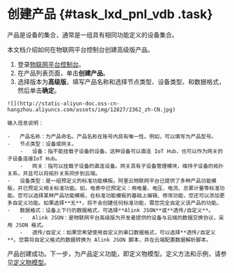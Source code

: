 # 创建产品 {#task_lxd_pnl_vdb .task}

产品是设备的集合，通常是一组具有相同功能定义的设备集合。

本文档介绍如何在物联网平台控制台创建高级版产品。

1.   登录[物联网平台控制台](http://iot.console.aliyun.com/)。 
2.   在产品列表页面，单击**创建产品**。 
3.   选择版本为**高级版**，填写产品名称和选择节点类型、设备类型、和数据格式，然后单击**确定**。 

    ![](http://static-aliyun-doc.oss-cn-hangzhou.aliyuncs.com/assets/img/12827/2362_zh-CN.jpg)

    输入信息说明：

    -   产品名称：为产品命名。产品名称在账号内具有唯一性。例如，可以填写为产品型号。
    -   节点类型：设备或网关。
        -   设备：指不能挂载子设备的设备。这种设备可以直连 IoT Hub，也可以作为网关的子设备连接IoT Hub。
        -   网关：指可以挂载子设备的直连设备。网关具有子设备管理模块，维持子设备的拓扑关系，并且可以将拓扑关系同步到云端。
    -   设备类型：是一组预定义的标准功能模板。阿里云物联网平台已提供了多种产品功能模板，并已预定义相关标准功能。如，电表中已预定义：用电量、电压、电流、总累计量等标准功能。您可以选择某种产品功能模板，在标准功能模板的基础上编辑、修改功能，您还可以添加更多自定义功能。如果选择**无**，将不会创建任何标准功能，需您完全自定义该产品的功能。
    -   数据格式：设备上下行的数据格式，可选择**Alink JSON**或**透传/自定义**。
        -   Alink JSON：是物联网平台高级版为开发者提供的设备与云端的数据交换协议，采用 JSON 格式。
        -   透传/自定义：如果您希望使用自定义的串口数据格式，可以选择**透传/自定义**。您需将自定义格式的数据转换为 Alink JSON 脚本，并在云端配置数据解析脚本。

产品创建成功。下一步，为产品定义功能，即定义物模型。定义方法和示例，请参见[定义物模型](intl.zh-CN/用户指南/创建产品与设备/高级版/定义物模型.md#)。

